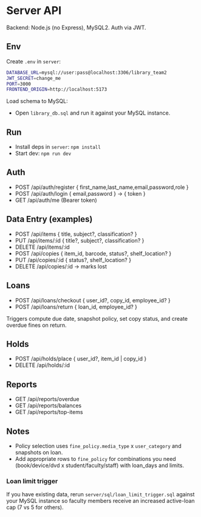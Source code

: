 # Server API

Backend: Node.js (no Express), MySQL2. Auth via JWT.

## Env

Create `.env` in `server`:

```bash
DATABASE_URL=mysql://user:pass@localhost:3306/library_team2
JWT_SECRET=change_me
PORT=3000
FRONTEND_ORIGIN=http://localhost:5173
```

Load schema to MySQL:

- Open `library_db.sql` and run it against your MySQL instance.

## Run

- Install deps in `server`: `npm install`
- Start dev: `npm run dev`

## Auth

- POST /api/auth/register { first_name,last_name,email,password,role }
- POST /api/auth/login { email,password } -> { token }
- GET /api/auth/me (Bearer token)

## Data Entry (examples)

- POST /api/items { title, subject?, classification? }
- PUT /api/items/:id { title?, subject?, classification? }
- DELETE /api/items/:id
- POST /api/copies { item_id, barcode, status?, shelf_location? }
- PUT /api/copies/:id { status?, shelf_location? }
- DELETE /api/copies/:id -> marks lost

## Loans

- POST /api/loans/checkout { user_id?, copy_id, employee_id? }
- POST /api/loans/return { loan_id, employee_id? }

Triggers compute due date, snapshot policy, set copy status, and create overdue fines on return.

## Holds

- POST /api/holds/place { user_id?, item_id | copy_id }
- DELETE /api/holds/:id

## Reports

- GET /api/reports/overdue
- GET /api/reports/balances
- GET /api/reports/top-items

## Notes

- Policy selection uses `fine_policy.media_type` x `user_category` and snapshots on loan.
- Add appropriate rows to `fine_policy` for combinations you need (book/device/dvd x student/faculty/staff) with loan_days and limits.

### Loan limit trigger

If you have existing data, rerun `server/sql/loan_limit_trigger.sql` against your MySQL instance so faculty members receive an increased active-loan cap (7 vs 5 for others).
